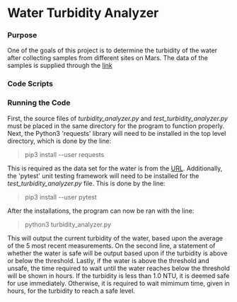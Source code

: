 # Water Turbidity Analyzer

### Purpose
One of the goals of this project is to determine the turbidity of the water after collecting samples from different sites on Mars. The data of the samples is supplied through the [link](https://raw.githubusercontent.com/wjallen/turbidity/main/turbidity_data.json)

### Code Scripts


### Running the Code
First, the source files of *turbidity_analyzer.py* and *test_turbidity_analyzer.py* must be placed in the same directory for the program to function properly. Next, the Python3 'requests' library will need to be installed in the top level directory, which is done by the line:
> pip3 install --user requests

This is required as the data set for the water is from the [URL](https://raw.githubusercontent.com/wjallen/turbidity/main/turbidity_data.json). Additionally, the 'pytest' unit testing framework will need to be installed for the *test_turbidity_analyzer.py* file. This is done by the line:
> pip3 install --user pytest

After the installations, the program can now be ran with the line:
> python3 turbidity_analyzer.py 

This will output the current turbidity of the water, based upon the average of the 5 most recent measurements. On the second line, a statement of whether the water is safe will be output based upon if the turbidity is above or below the threshold. Lastly, if the water is above the threshold and unsafe, the time required to wait until the water reaches below the threshold will be shown in hours. If the turbidity is less than 1.0 NTU, it is deemed safe for use immediately. Otherwise, it is required to wait mimimum time, given in hours, for the turbidity to reach a safe level. 